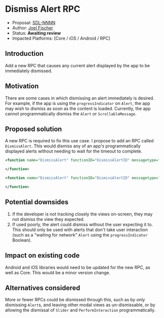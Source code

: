 # Dismiss Alert RPC

* Proposal: [SDL-NNNN](NNNN-dismiss-alert.md)
* Author: [Joel Fischer](https://github.com/joeljfischer)
* Status: **Awaiting review**
* Impacted Platforms: [Core / iOS / Android / RPC]

## Introduction

Add a new RPC that causes any current alert displayed by the app to be immediately dismissed.

## Motivation

There are some cases in which dismissing an alert immediately is desired. For example, if the app is using the `progressIndicator` on `Alert`, the app may wish to dismiss as soon as the content is loaded. Currently, the app cannot programmatically dismiss the `Alert` or `ScrollableMessage`.

## Proposed solution

A new RPC is required to fix this use case. I propose to add an RPC called `DismissAlert`. This would dismiss any of an app's programmatically displayed alerts without needing to wait for the timeout to complete.

```xml
<function name="DismissAlert" functionID="DismissAlertID" messagetype="request">

</function>

<function name="DismissAlert" functionID="DismissAlertID" messagetype="response">

</function>
```

## Potential downsides

1. If the developer is not tracking closely the views on-screen, they may not dismiss the view they expected.
2. If used poorly, the alert could dismiss without the user expecting it to. This should only be used with alerts that don't take user interaction (such as a "waiting for network" `Alert` using the `progressIndicator` Boolean).

## Impact on existing code

Android and iOS libraries would need to be updated for the new RPC, as well as Core. This would be a minor version change.

## Alternatives considered

More or fewer RPCs could be dismissed through this, such as by _only_ dismissing `Alert`s, and leaving other modal views as un-dismissable, or by allowing the dismissal of `Slider` and `PerformInteraction` programmatically.
